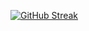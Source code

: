[![GitHub Streak](https://streak-stats.demolab.com?user=ZebaLive&theme=catppuccin-macchiato&mode=weekly)](https://git.io/streak-stats)
